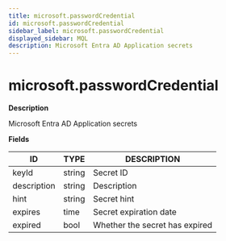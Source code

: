 ```yaml
---
title: microsoft.passwordCredential
id: microsoft.passwordCredential
sidebar_label: microsoft.passwordCredential
displayed_sidebar: MQL
description: Microsoft Entra AD Application secrets
---
```


# microsoft.passwordCredential

**Description**

Microsoft Entra AD Application secrets

**Fields**

| ID          | TYPE   | DESCRIPTION                    |
| ----------- | ------ | ------------------------------ |
| keyId       | string | Secret ID                      |
| description | string | Description                    |
| hint        | string | Secret hint                    |
| expires     | time   | Secret expiration date         |
| expired     | bool   | Whether the secret has expired |
